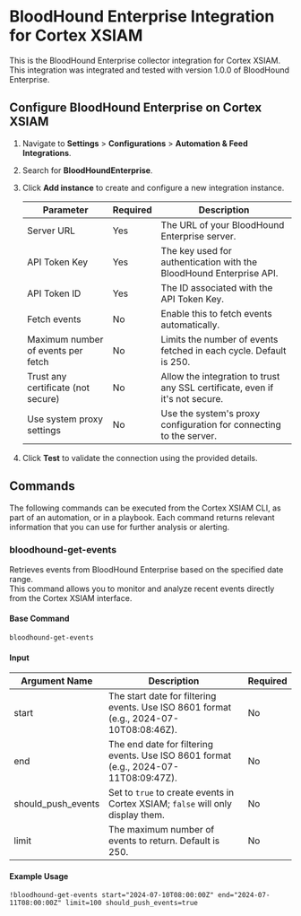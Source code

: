 # BloodHound Enterprise Integration for Cortex XSIAM

This is the BloodHound Enterprise collector integration for Cortex XSIAM.  
This integration was integrated and tested with version 1.0.0 of BloodHound Enterprise.

## Configure BloodHound Enterprise on Cortex XSIAM

1. Navigate to **Settings** > **Configurations** > **Automation & Feed Integrations**.
2. Search for **BloodHoundEnterprise**.
3. Click **Add instance** to create and configure a new integration instance.

    | **Parameter**                              | **Required** | **Description**                                                                      |
    |--------------------------------------------|---------------|--------------------------------------------------------------------------------------|
    | Server URL                                 | Yes           | The URL of your BloodHound Enterprise server.                                        |
    | API Token Key                              | Yes           | The key used for authentication with the BloodHound Enterprise API.                  |
    | API Token ID                               | Yes           | The ID associated with the API Token Key.                                            |
    | Fetch events                               | No            | Enable this to fetch events automatically.                                           |
    | Maximum number of events per fetch         | No            | Limits the number of events fetched in each cycle. Default is 250.                   |
    | Trust any certificate (not secure)         | No            | Allow the integration to trust any SSL certificate, even if it's not secure.         |
    | Use system proxy settings                  | No            | Use the system's proxy configuration for connecting to the server.                   |

4. Click **Test** to validate the connection using the provided details.

## Commands

The following commands can be executed from the Cortex XSIAM CLI, as part of an automation, or in a playbook.
Each command returns relevant information that you can use for further analysis or alerting.

### bloodhound-get-events

Retrieves events from BloodHound Enterprise based on the specified date range.  
This command allows you to monitor and analyze recent events directly from the Cortex XSIAM interface.

#### Base Command

`bloodhound-get-events`

#### Input

| **Argument Name**    | **Description**                                                                                       | **Required** |
|----------------------|-----------------------------------------------------------------------------------------------------|--------------|
| start                | The start date for filtering events. Use ISO 8601 format (e.g., 2024-07-10T08:08:46Z).               | No           |
| end                  | The end date for filtering events. Use ISO 8601 format (e.g., 2024-07-11T08:09:47Z).                 | No           |
| should_push_events   | Set to `true` to create events in Cortex XSIAM; `false` will only display them.                     | No           |
| limit                | The maximum number of events to return. Default is 250.                                              | No           |

#### Example Usage

```shell
!bloodhound-get-events start="2024-07-10T08:00:00Z" end="2024-07-11T08:00:00Z" limit=100 should_push_events=true

